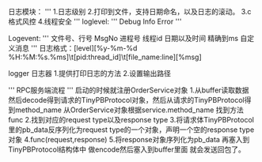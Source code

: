 日志模块：
'''
1.日志级别
2.打印到文件，支持日期命名，以及日志的滚动。
3.c 格式风控
4.线程安全
'''
loglevel:
'''
Debug
Info
Error
'''

Logevent:
'''
文件号、行号
MsgNo
进程号
线程id
日期以及时间 精确到ms
自定义消息
'''
日志格式：[level][%y-%m-%d %H:%M:%s.%ms]\t[pid:thread_id]\t[file_name:line][%msg]

logger  日志器
1.提供打印日志的方法
2.设置输出路径 


'''
RPC服务端流程
'''
启动的时候就注册OrderService对象
1.从buffer读取数据 然后decode得到请求的TinyPBProtocol对象，然后从请求的TinyPBProtocol得到method_name 从OrderService对象根据service.method_name
找到方法func
2.找到对应的request type以及response type
3.将请求体TinyPBProtocol 里的pb_data反序列化为request type的一个对象，声明一个空的response type对象
4.func(request,response)
5.将response对象序列化为pb_data 再塞入到TinyPBProtocol结构体中 做encode然后塞入到buffer里面 就会发送回包了。